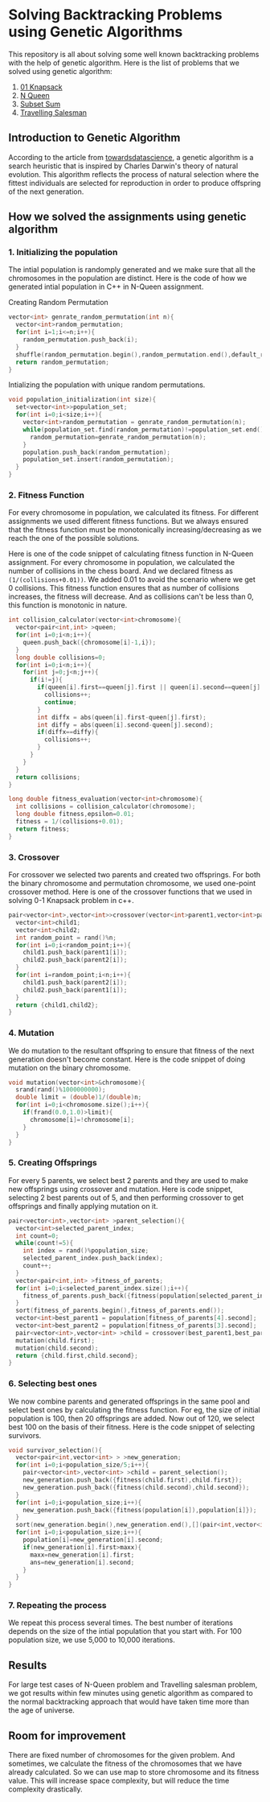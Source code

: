 # Solving Backtracking Problems using Genetic Algorithms
This repository is all about solving some well known backtracking problems with the help of genetic algorithm. Here is the list of problems that we solved using genetic algorithm:

1. [01 Knapsack](../../tree/main/01%20Knapsack)
2. [N Queen](../../tree/main/N%20Queen)
3. [Subset Sum](../../tree/main/Subset%20Sum)
4. [Travelling Salesman](../../tree/main/Travelling%20Salesman)

## Introduction to Genetic Algorithm
According to the article from [towardsdatascience](https://towardsdatascience.com/introduction-to-genetic-algorithms-including-example-code-e396e98d8bf3#:~:text=A%20genetic%20algorithm%20is%20a,offspring%20of%20the%20next%20generation.), a genetic algorithm is a search heuristic that is inspired by Charles Darwin's theory of natural evolution. This algorithm reflects the process of natural selection where the fittest individuals are selected for reproduction in order to produce offspring of the next generation.

## How we solved the assignments using genetic algorithm

### 1. Initializing the population
The intial population is randomply generated and we make sure that all the chromosomes in the population are distinct. Here is the code of how we generated intial population in C++ in N-Queen assignment.

Creating Random Permutation
```cpp
vector<int> genrate_random_permutation(int n){
  vector<int>random_permutation;
  for(int i=1;i<=n;i++){
    random_permutation.push_back(i);
  }
  shuffle(random_permutation.begin(),random_permutation.end(),default_random_engine(rand()%100000000));
  return random_permutation;
}
```

Intializing the population with unique random permutations.
```cpp
void population_initialization(int size){
  set<vector<int>>population_set;
  for(int i=0;i<size;i++){
    vector<int>random_permutation = genrate_random_permutation(n);
    while(population_set.find(random_permutation)!=population_set.end()){
      random_permutation=genrate_random_permutation(n);
    }
    population.push_back(random_permutation);
    population_set.insert(random_permutation);
  }
}
```

### 2. Fitness Function
For every chromosome in population, we calculated its fitness. For different assignments we used different fitness functions. But we always ensured that the fitness function must be monotonically increasing/decreasing as we reach the one of the possible solutions.

Here is one of the code snippet of calculating fitness function in N-Queen assignment. For every chromosome in population, we calculated the number of collisions in the chess board. And we declared fitness as ```(1/(collisions+0.01))```. We added 0.01 to avoid the scenario where we get 0 collisions. This fitness function ensures that as number of collisions increases, the fitness will decrease. And as collisions can't be less than 0, this function is monotonic in nature.
```cpp
int collision_calculator(vector<int>chromosome){
  vector<pair<int,int> >queen;
  for(int i=0;i<n;i++){
    queen.push_back({chromosome[i]-1,i});
  }
  long double collisions=0;
  for(int i=0;i<n;i++){
    for(int j=0;j<n;j++){
      if(i!=j){
        if(queen[i].first==queen[j].first || queen[i].second==queen[j].second){
          collisions++;
          continue;
        }
        int diffx = abs(queen[i].first-queen[j].first);
        int diffy = abs(queen[i].second-queen[j].second);
        if(diffx==diffy){
          collisions++;
        }
      }
    }
  }
  return collisions;
}
```

```cpp
long double fitness_evaluation(vector<int>chromosome){
  int collisions = collision_calculator(chromosome);
  long double fitness,epsilon=0.01;
  fitness = 1/(collisions+0.01);
  return fitness; 
}
```

### 3. Crossover
For crossover we selected two parents and created two offsprings. For both the binary chromosome and permutation chromosome, we used one-point crossover method. Here is one of the crossover functions that we used in solving 0-1 Knapsack problem in c++.

```cpp
pair<vector<int>,vector<int>>crossover(vector<int>parent1,vector<int>parent2){
  vector<int>child1;
  vector<int>child2;
  int random_point = rand()%n;
  for(int i=0;i<random_point;i++){
    child1.push_back(parent1[i]);
    child2.push_back(parent2[i]);
  }
  for(int i=random_point;i<n;i++){
    child1.push_back(parent2[i]);
    child2.push_back(parent1[i]);
  }
  return {child1,child2};
}
```

### 4. Mutation
We do mutation to the resultant offspring to ensure that fitness of the next generation doesn't become constant. Here is the code snippet of doing mutation on the binary chromosome.

```cpp
void mutation(vector<int>&chromosome){
  srand(rand()%1000000000);
  double limit = (double)1/(double)n;
  for(int i=0;i<chromosome.size();i++){
    if(frand(0.0,1.0)>limit){
      chromosome[i]=!chromosome[i];
    }
  }
}
```

### 5. Creating Offsprings
For every 5 parents, we select best 2 parents and they are used to make new offsprings using crossover and mutation. Here is code snippet, selecting 2 best parents out of 5, and then performing crossover to get offsprings and finally applying mutation on it.

```cpp
pair<vector<int>,vector<int> >parent_selection(){
  vector<int>selected_parent_index;
  int count=0;
  while(count!=5){
    int index = rand()%population_size;
    selected_parent_index.push_back(index);
    count++;
  }
  vector<pair<int,int> >fitness_of_parents;
  for(int i=0;i<selected_parent_index.size();i++){
    fitness_of_parents.push_back({fitness(population[selected_parent_index[i]]),selected_parent_index[i]});
  }
  sort(fitness_of_parents.begin(),fitness_of_parents.end());
  vector<int>best_parent1 = population[fitness_of_parents[4].second];
  vector<int>best_parent2 = population[fitness_of_parents[3].second];
  pair<vector<int>,vector<int> >child = crossover(best_parent1,best_parent2);
  mutation(child.first);
  mutation(child.second);
  return {child.first,child.second};
}
```

### 6. Selecting best ones
We now combine parents and generated offsprings in the same pool and select best ones by calculating the fitness function. For eg, the size of initial population is 100, then 20 offsprings are added. Now out of 120, we select best 100 on the basis of their fitness. Here is the code snippet of selecting survivors.

```cpp
void survivor_selection(){
  vector<pair<int,vector<int> > >new_generation;
  for(int i=0;i<population_size/5;i++){
    pair<vector<int>,vector<int> >child = parent_selection();
    new_generation.push_back({fitness(child.first),child.first});
    new_generation.push_back({fitness(child.second),child.second});
  }
  for(int i=0;i<population_size;i++){
    new_generation.push_back({fitness(population[i]),population[i]});
  }
  sort(new_generation.begin(),new_generation.end(),[](pair<int,vector<int> >a,pair<int,vector<int> >b)->bool{return a.first>b.first;});
  for(int i=0;i<population_size;i++){
    population[i]=new_generation[i].second;
    if(new_generation[i].first>maxx){
      maxx=new_generation[i].first;
      ans=new_generation[i].second;
    }
  }
}
```

### 7. Repeating the process
We repeat this process several times. The best number of iterations depends on the size of the intial population that you start with. For 100 population size, we use 5,000 to 10,000 iterations. 

## Results
For large test cases of N-Queen problem and Travelling salesman problem, we got results within few minutes using genetic algorithm as compared to the normal backtracking approach that would have taken time more than the age of universe.

## Room for improvement
There are fixed number of chromosomes for the given problem. And sometimes, we calculate the fitness of the chromosomes that we have already calculated. So we can use map to store chromosome and its fitness value. This will increase space complexity, but will reduce the time complexity drastically.
